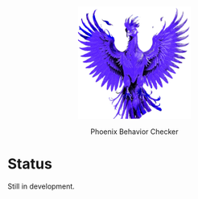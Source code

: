 <p align="center">
    <img width="224" height="224" src="https://raw.githubusercontent.com/alexandreboutrik/alexandreboutrik/main/media/phoenix.png" />
</p>

<p align="center">
Phoenix Behavior Checker
</p>

# Status

Still in development.
